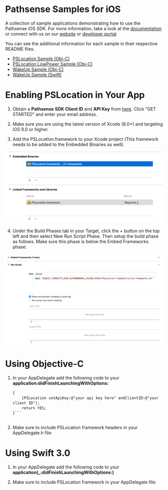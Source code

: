 # Pathsense Samples for iOS

A collection of sample applications demonstrating how to use the Pathsense iOS SDK. For more information, take a look at the [documentation](https://developer.pathsense.com/documentation) or connect with us on our [website](https://pathsense.com/) or [developer portal](https://developer.pathsense.com/).

You can see the additional information for each sample in their respective README files.

  - [PSLocation Sample (Obj-C)](...)
  - [PSLocation LowPower Sample (Obj-C)](...)
  - [WakeUp Sample (Obj-C)](...)
  - [WakeUp Sample (Swift)](...)

# Enabling PSLocation in Your App

1. Obtain a **Pathsense SDK Client ID** and **API Key** from [here](https://pathsense.com/). Click “GET STARTED” and enter your email address.

2. Make sure you are using the latest version of Xcode (8.0+) and targeting iOS 9.0 or higher.

3. Add the PSLocation.framework to your Xcode project (This framework needs to be added to the Embedded Binaries as well).

![Screenshot1](frameworks.png?raw=true "")

4. Under the Build Phases tab in your Target, click the + button on the top left and then select New Run Script Phase. Then setup the build phase as follows. Make sure this phase is below the Embed Frameworks phase:

![Screenshot2](RunScript.png?raw=true "")

# Using Objective-C

1. In your AppDelegate add the following code to your **application:didFinishLaunchingWithOptions:**

	```- (BOOL)application:(UIApplication *)application didFinishLaunchingWithOptions:(NSDictionary *)launchOptions
	{
		[PSLocation setApiKey:@"your api key here" andClientID:@"your client ID"];
    	return YES;
	}```


2. Make sure to include PSLocation framework headers in your AppDelegate.h file:

# Using Swift 3.0

1. In your AppDelegate add the following code to your **application(_:didFinishLaunchingWithOptions:)**

2. Make sure to include PSLocation framework in your AppDelegate file:
